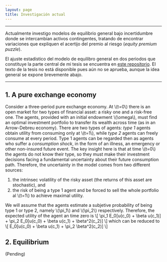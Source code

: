 ```yaml
---
layout: page
title: Investigación actual
---
```


---

Actualmente investigo modelos de equilibrio general bajo incertidumbre donde se intercambian activos contingentes, tratando de encontrar variaciones que expliquen el acertijo del premio al riesgo (*equity premium puzzle*).

El ajuste estadístico del modelo de equilibro general en dos periodos que constituye la parte central de mi tesis se encuentra en [este repositorio](https://github.com/rodrigo-lp/tesis-colmex). El texto de la tesis no está disponible pues aún no se aprueba, aunque la idea general se expone brevemente abajo.

---

## 1. A pure exchange economy

Consider a three-period pure exchange economy. At \\(t=0\\) there is an open market for two types of financial asset: a risky one and a risk-free one. The agents, provided with an initial endowment \\(\omega\\), must find an optimal investment portfolio to transfer its wealth across time (as in an Arrow-Debreu economy). There are two types of agents: *type 1* agents obtain utility from consuming only at \\(t=1\\), while *type 2* agents can freely consume at every period. Type 1 agents can be regarded then as agents who suffer a *consumption shock*, in the form of an illness, an emergency or other non-insured future event. The key insight here is that at time \\(t=0\\) the agents do not know their type, so they must make their investment decisions facing a fundamental uncertainty about their future consumption path. Therefore, the uncertainty in the model comes from two different sources:
1. the intrinsec volatility of the risky asset (the returns of this asset are stochastic), and
1. the risk of being a type 1 agent and be forced to sell the whole portfolio al \\(t=1\\) to achieve maximal utility.

We will assume that the agents estimate a subjetive probability of being type 1 or type 2, namely \\(\pi_1\\) and \\(\pi_2\\) respectively. Therefore, the expected utility of the agent an time zero is
\\[ \pi_1 E_0[u(c_0) + \beta u(c_1)] + \pi_2 E_0[u(c_0) + \beta u(c_1) + \beta^2(c_2)] \\]
which can be reduced to
\\[ E_0[u(c_0) + \beta u(c_1) + \pi_2 \beta^2(c_2)] \\]


## 2. Equilibrium

(Pending)
